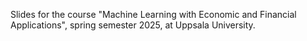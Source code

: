 Slides for the course "Machine Learning with Economic and Financial Applications", spring semester 2025, at Uppsala University.

